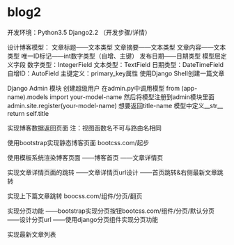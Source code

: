 # blog2
开发环境：Python3.5 Django2.2
（开发步骤/详情）

设计博客模型：
	文章标题——文本类型
	文章摘要——文本类型
	文章内容——文本类型
	唯一ID标记——int数字类型（自增、主键）
	发布日期——日期类型
模型层定义字段
	数字类型：IntegerField
	文本类型：TextField
	日期类型：DateTimeField
	自增ID：AutoField
	主键定义：primary_key属性
使用Django Shell创建一篇文章

Django Admin 模块
创建超级用户
在admin.py中调用模型 from (app-name).models import your-model-name
然后将模型注册到admin模块里面 admin.site.register(your-model-name)
想要返回title-name  模型中定义__str__  return self.title


实现博客数据返回页面
注：视图函数名不可与路由名相同


使用bootstrap实现静态博客页面
bootcss.com/起步

使用模板系统渲染博客页面
——博客首页
——文章详情页


实现文章详情页面的跳转
——文章详情页url设计
——首页跳转&右侧最新文章跳转

实现上下篇文章跳转
boocss.com/组件/分页/翻页


实现分页功能
——bootstrap实现分页按钮bootcss.com/组件/分页/默认分页
——设计分页url
——使用django分页组件实现分页功能

实现最新文章列表
